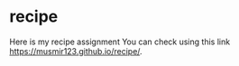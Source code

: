 # recipe
Here is my recipe assignment
You can check using this link  https://musmir123.github.io/recipe/.
